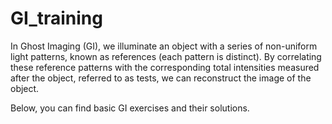 # GI_training
In Ghost Imaging (GI), we illuminate an object with a series of non-uniform light patterns, known as references (each pattern is distinct). 
By correlating these reference patterns with the corresponding total intensities measured after the object, referred to as tests, we can reconstruct the image of the object.

Below, you can find basic GI exercises and their solutions.

